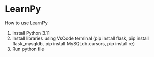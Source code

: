 # LearnPy

How to use LearnPy
1. Install Python 3.11
2.  Install libraries using VsCode terminal (pip install flask, pip install flask_mysqldb, pip install MySQLdb.cursors, pip install re)
3.  Run python file
